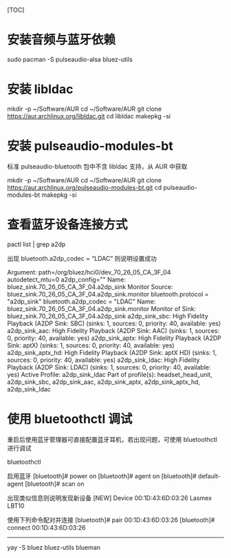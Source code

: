 [TOC]

# 安装音频与蓝牙依赖

sudo pacman -S pulseaudio-alsa bluez-utils

# 安装 libldac
mkdir -p ~/Software/AUR
cd ~/Software/AUR
git clone https://aur.archlinux.org/libldac.git
cd libldac
makepkg -si

# 安装 pulseaudio-modules-bt
标准 pulseaudio-bluetooth 包中不含 libldac 支持，从 AUR 中获取

mkdir -p ~/Software/AUR
cd ~/Software/AUR
git clone https://aur.archlinux.org/pulseaudio-modules-bt.git
cd pulseaudio-modules-bt
makepkg -si

# 查看蓝牙设备连接方式
pactl list | grep a2dp

出现 bluetooth.a2dp_codec = “LDAC” 则说明设置成功

Argument: path=/org/bluez/hci0/dev_70_26_05_CA_3F_04 autodetect_mtu=0 a2dp_config=""
Name: bluez_sink.70_26_05_CA_3F_04.a2dp_sink
Monitor Source: bluez_sink.70_26_05_CA_3F_04.a2dp_sink.monitor
        bluetooth.protocol = "a2dp_sink"
        bluetooth.a2dp_codec = "LDAC"
Name: bluez_sink.70_26_05_CA_3F_04.a2dp_sink.monitor
Monitor of Sink: bluez_sink.70_26_05_CA_3F_04.a2dp_sink
        a2dp_sink_sbc: High Fidelity Playback (A2DP Sink: SBC) (sinks: 1, sources: 0, priority: 40, available: yes)
        a2dp_sink_aac: High Fidelity Playback (A2DP Sink: AAC) (sinks: 1, sources: 0, priority: 40, available: yes)
        a2dp_sink_aptx: High Fidelity Playback (A2DP Sink: aptX) (sinks: 1, sources: 0, priority: 40, available: yes)
        a2dp_sink_aptx_hd: High Fidelity Playback (A2DP Sink: aptX HD) (sinks: 1, sources: 0, priority: 40, available: yes)
        a2dp_sink_ldac: High Fidelity Playback (A2DP Sink: LDAC) (sinks: 1, sources: 0, priority: 40, available: yes)
Active Profile: a2dp_sink_ldac
                Part of profile(s): headset_head_unit, a2dp_sink_sbc, a2dp_sink_aac, a2dp_sink_aptx, a2dp_sink_aptx_hd, a2dp_sink_ldac


# 使用 bluetoothctl 调试
重启后使用蓝牙管理器可直接配置蓝牙耳机，若出现问题，可使用 bluetoothctl 进行调试

bluetoothctl

启用蓝牙
[bluetooth]# power on
[bluetooth]# agent on
[bluetooth]# default-agent
[bluetooth]# scan on

出现类似信息则说明发现新设备
[NEW] Device 00:1D:43:6D:03:26 Lasmex LBT10

使用下列命令配对并连接
[bluetooth]# pair 00:1D:43:6D:03:26
[bluetooth]# connect 00:1D:43:6D:03:26


---

yay -S bluez bluez-utils blueman
